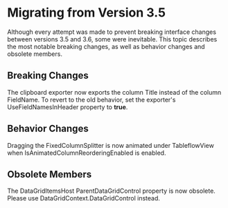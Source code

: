 # Migrating from Version 3.5
Although every attempt was made to prevent breaking interface changes between versions 3.5 and 3.6, some were inevitable. This topic describes the most notable breaking changes, as well as behavior changes and obsolete members.

## Breaking Changes
The clipboard exporter now exports the column Title instead of the column FieldName. To revert to the old behavior, set the exporter's UseFieldNamesInHeader property to **true**.
## Behavior Changes
Dragging the FixedColumnSplitter is now animated under TableflowView when IsAnimatedColumnReorderingEnabled is enabled.
## Obsolete Members
The DataGridItemsHost ParentDataGridControl property is now obsolete. Please use DataGridContext.DataGridControl instead.